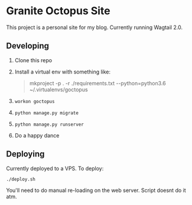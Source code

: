 Granite Octopus Site
====================

This project is a personal site for my blog. Currently running Wagtail 2.0.

Developing
----------

1. Clone this repo
2. Install a virtual env with something like:

   > mkproject -p . -r ./requirements.txt --python=python3.6 ~/.virtualenvs/goctopus

3. `workon goctopus`
4. `python manage.py migrate`
5. `python manage.py runserver`
6. Do a happy dance

Deploying
---------

Currently deployed to a VPS. To deploy:

`./deploy.sh`

You'll need to do manual re-loading on the web server. Script doesnt do it atm.
